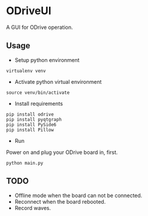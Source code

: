 # ODriveUI

A GUI for ODrive operation.

## Usage

- Setup python environment
```
virtualenv venv
```
- Activate python virtual environment
```
source venv/bin/activate
```

- Install requirements
```
pip install odrive
pip install pyqtgraph
pip install PySide6
pip install Pillow
```

- Run

Power on and plug your ODrive board in, first.
```
python main.py
```

## TODO
- Offline mode when the board can not be connected.
- Reconnect when the board rebooted.
- Record waves.

